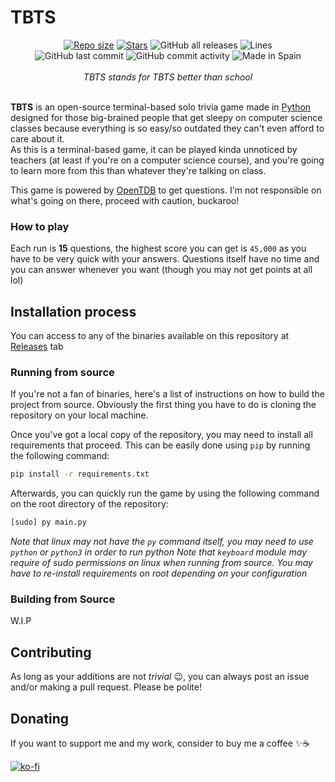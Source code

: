 # TBTS
<div align="center">
	<a href="https://github.com/AntikoreDev/TBTS" onClick = "return false"><img alt = "Repo size" src = "https://img.shields.io/github/repo-size/AntikoreDev/TBTS?style=for-the-badge"></a>
	<a href="https://github.com/AntikoreDev/TBTS/stargazers"><img alt = "Stars" src = "https://img.shields.io/github/stars/AntikoreDev/TBTS?style=for-the-badge"></a>
	<img alt="GitHub all releases" src="https://img.shields.io/github/downloads/AntikoreDev/TBTS/total?style=for-the-badge">
	<img alt ="Lines" src = "https://img.shields.io/tokei/lines/github/AntikoreDev/TBTS?label=Lines&style=for-the-badge">
	<br>
	<img alt="GitHub last commit" src="https://img.shields.io/github/last-commit/AntikoreDev/TBTS?style=for-the-badge">
	<img alt="GitHub commit activity" src="https://img.shields.io/github/commit-activity/m/AntikoreDev/TBTS?style=for-the-badge">
	<img alt="Made in Spain" src="https://img.shields.io/badge/Made%20in-Spain-FF0000?style=for-the-badge&labelColor=FF0000&color=FFFF00">
</div>
<br>
<div align="center"><i>TBTS stands for TBTS better than school</i></div>
<br>

**TBTS** is an open-source terminal-based solo trivia game made in [Python](https://www.python.org/) designed for those big-brained people that get sleepy on computer science classes because everything is so easy/so outdated they can't even afford to care about it.<br>
As this is a terminal-based game, it can be played kinda unnoticed by teachers (at least if you're on a computer science course), and you're going to learn more from this than whatever they're talking on class.

This game is powered by [OpenTDB](https://opentdb.com/) to get questions. I'm not responsible on what's going on there, proceed with caution, buckaroo!

### How to play
Each run is **15** questions, the highest score you can get is `45,000` as you have to be very quick with your answers. Questions itself have 
no time and you can answer whenever you want (though you may not get points at all lol)

## Installation process
You can access to any of the binaries available on this repository at [Releases](https://github.com/AntikoreDev/TBTS/releases) tab

### Running from source
If you're not a fan of binaries, here's a list of instructions on how to build the project from source. Obviously the first thing you have to do is cloning the repository on your local machine.

Once you've got a local copy of the repository, you may need to install all requirements that proceed. This can be easily done using `pip` by running the following command:
```bash
pip install -r requirements.txt
```
Afterwards, you can quickly run the game by using the following command on the root directory of the repository:
```bash
[sudo] py main.py
```
_Note that linux may not have the `py` command itself, you may need to use `python` or `python3` in order to run python_
_Note that `keyboard` module may require of sudo permissions on linux when running from source. You may have to re-install requirements on root depending on your configuration_

### Building from Source
W.I.P

## Contributing
As long as your additions are not _trivial_ 😉, you can always post an issue and/or making a pull request. Please be polite!

## Donating
If you want to support me and my work, consider to buy me a coffee ✨☕

[![ko-fi](https://ko-fi.com/img/githubbutton_sm.svg)](https://ko-fi.com/P5P7827IB)
